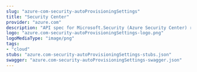 ```yaml
---
slug: "azure-com-security-autoProvisioningSettings"
title: "Security Center"
provider: "azure.com"
description: "API spec for Microsoft.Security (Azure Security Center) resource provider"
logo: "azure.com-security-autoProvisioningSettings-logo.png"
logoMediaType: "image/png"
tags:
- "cloud"
stubs: "azure.com-security-autoProvisioningSettings-stubs.json"
swagger: "azure.com-security-autoProvisioningSettings-swagger.json"
---
```

